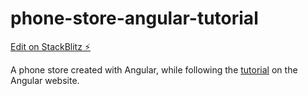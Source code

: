 # phone-store-angular-tutorial

[Edit on StackBlitz ⚡️](https://stackblitz.com/edit/d4i7zo-agkchj)

A phone store created with Angular, while following the [tutorial](https://angular.io/start) on the Angular website.